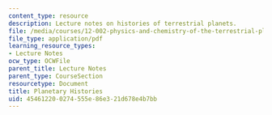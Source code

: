 ```yaml
---
content_type: resource
description: Lecture notes on histories of terrestrial planets.
file: /media/courses/12-002-physics-and-chemistry-of-the-terrestrial-planets-fall-2008/454612200274555e86e321d678e4b7bb_MIT12_002f08_lec30.pdf
file_type: application/pdf
learning_resource_types:
- Lecture Notes
ocw_type: OCWFile
parent_title: Lecture Notes
parent_type: CourseSection
resourcetype: Document
title: Planetary Histories
uid: 45461220-0274-555e-86e3-21d678e4b7bb
---
```

